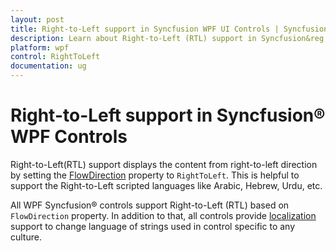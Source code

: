 ```yaml
---
layout: post
title: Right-to-Left support in Syncfusion WPF UI Controls | Syncfusion
description: Learn about Right-to-Left (RTL) support in Syncfusion&reg; WPF UI Controls and more details. All Syncfusion&reg; controls supports Right to Left.
platform: wpf
control: RightToLeft
documentation: ug
---
```


# Right-to-Left support in Syncfusion&reg; WPF Controls

Right-to-Left(RTL) support displays the content from right-to-left direction by setting the [FlowDirection](https://docs.microsoft.com/en-us/dotnet/api/system.windows.flowdirection) property to `RightToLeft`. This is helpful to support the Right-to-Left scripted languages like Arabic, Hebrew, Urdu, etc. 

All WPF Syncfusion&reg; controls support Right-to-Left (RTL) based on `FlowDirection` property. In addition to that, all controls provide [localization](https://help.syncfusion.com/wpf/localization) support to change language of strings used in control specific to any culture.